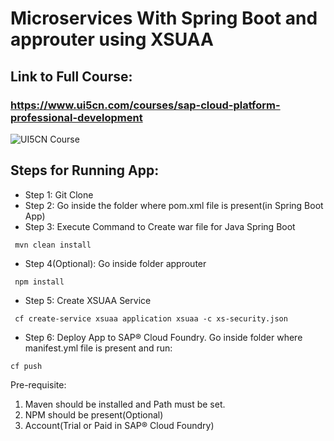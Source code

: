 # Microservices With Spring Boot and approuter using XSUAA
## Link to Full Course: 

### https://www.ui5cn.com/courses/sap-cloud-platform-professional-development

![UI5CN Course](https://thinkific-import.s3.amazonaws.com/17035/Ieao7C5YQOq5YiDdQyht_scp-professional-devimage.jpg)

## Steps for Running App: 
* Step 1: Git Clone
* Step 2: Go inside the folder where pom.xml file is present(in Spring Boot App)
* Step 3: Execute Command to Create war file for Java Spring Boot
```
 mvn clean install
 ```
 * Step 4(Optional): Go inside folder approuter 
```
 npm install
 ```
* Step 5: Create XSUAA Service
```
 cf create-service xsuaa application xsuaa -c xs-security.json
 ```
 * Step 6: Deploy App to SAP® Cloud Foundry. 
  Go inside folder where manifest.yml file is present and run:
```
cf push
```

Pre-requisite:
1. Maven should be installed and Path must be set.
2. NPM should be present(Optional)
3. Account(Trial or Paid in SAP® Cloud Foundry)
 
 
